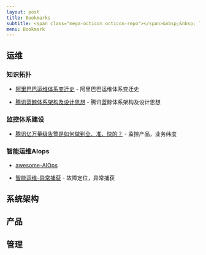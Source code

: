 ```yaml
---
layout: post
title: Bookmarks
subtitle: <span class="mega-octicon octicon-repo"></span>&nbsp;&nbsp; To mark useful libs - tools - books
menu: Bookmark
---
```


## 运维

### 知识拓扑

  - [阿里巴巴运维体系变迁史](https://www.jianshu.com/p/649f0a85254d) - 阿里巴巴运维体系变迁史

  - [腾讯蓝鲸体系架构及设计思想](http://www.greatops.net/?id=3) - 腾讯蓝鲸体系架构及设计思想
 
### 监控体系建设

  - [腾讯亿万量级告警是如何做到全、准、快的？](http://www.greatops.net/?id=109) - 监控产品，业务纬度

### 智能运维AIops

  - [awesome-AIOps](https://github.com/linjinjin123/awesome-AIOps)
  
  - [智能运维-异常捕获](https://github.com/meixinyun/AbnormalDetection) - 故障定位，异常捕获
  

## 系统架构

## 产品

## 管理

